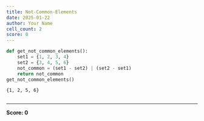 ```yaml
---
title: Not-Common-Elements
date: 2025-01-22
author: Your Name
cell_count: 2
score: 0
---
```


```python
def get_not_common_elements():
    set1 = {1, 2, 3, 4}
    set2 = {3, 4, 5, 6}
    not_common = (set1 - set2) | (set2 - set1)
    return not_common
get_not_common_elements()
```




    {1, 2, 5, 6}




```python

```


---
**Score: 0**
